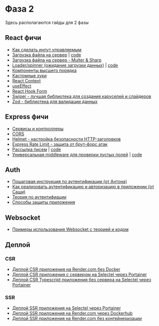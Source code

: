 # Фаза 2

Здесь располагаются гайды для 2 фазы

## React фичи

- [Как сделать инпут управляемым](./features/controlled-input.md)
- [Загрузка файла на сервер](./features/file-upload.md) | [code](./examples/file_upload/)
- [Загрузка файла на сервер - Multer & Sharp](./features/multer-sharp.md)
- [Loader/spinner (ожидание загрузки данных)](./features/simple-loader.md) |
  [code](./examples/loader/)
- [Компоненты высшего порядка](./features/hoc.md)
- [Кастомные хуки](./features/custom-hooks.md)
- [React Context](./features/react-context.md)
- [useEffect](./features/useEffect.md)
- [React Hook Form](./features/react-hook-form.md)
- [Swiper - лучшая библиотека для создания каруселей и слайдеров](./features/swiper.md)
- [Zod - библиотека для валидации данных](./features/zod.md)

## Express фичи

- [Сервисы и контроллеры](./features/services-controllers.md)
- [CORS](./features/cors.md)
- [Helmet - настройка безопасности HTTP-заголовков](./features/helmet.md)
- [Express Rate Limit - защита от брут-форс атак](./features/express-rate-limit.md)
- [Рассылка писем](./features/send-mail.md) | [code](./examples/send_mail/)
- [Универсальная middleware для проверки пустых полей](./features/check_empty_fields.MD) |
  [code](./examples/empty_fields/)

## Auth

- [Пошаговая инструкция по аутентификации (от Антона)](./auth/auth-stepByStep.md)
- [Как реализовать аутентификацию и авторизацию в приложении (от Саши)](./auth/auth.md)
- [Теория по аутентифиации](./auth/auth-theory.md)
- [Способы защиты приложения](./auth/security.md)

## Websocket

- [Примеры использования Websocket с теорией и кодом](https://github.com/Elbrus-Bootcamp/231-socket-examples)

## Деплой

### CSR

- [Деплой CSR приложения на Render.com без Docker](./deploy/csr-render.md)
- [Деплой CSR приложения с сервером на Selectel через Portainer](./deploy/csr-selectel-portainer.md)
- [Деплой CSR Typescript приложения без сервера на Selectel через Portainer](./deploy/csr-typescript-selectel-portainer.md)

### SSR

- [Деплой SSR приложения на Selectel через Portainer](./deploy/ssr-selectel-portainer.md)
- [Деплой SSR приложения на Render.com через Dockerhub](./deploy/ssr-dockerhub-render.md)
- [Деплой SSR приложения на Render.com без контейнеризации](./deploy/ssr-render.md)

